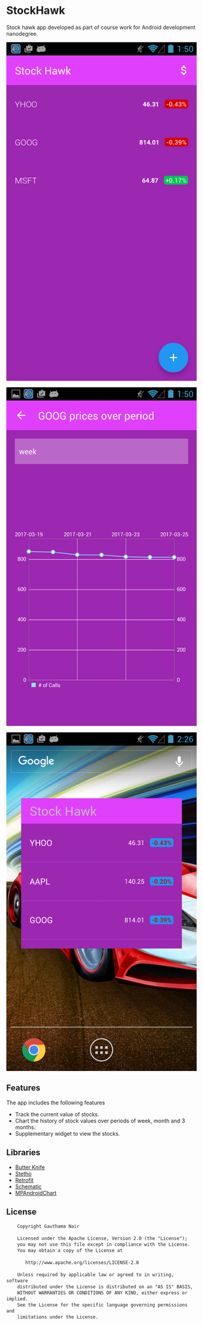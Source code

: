 # StockHawk
Stock hawk app developed as part of course work for Android development nanodegree.

![](https://github.com/Gauthamas/StockHawk/blob/master/images/newUi.png)

![](https://github.com/Gauthamas/StockHawk/blob/master/images/newUI2.png)

![](https://github.com/Gauthamas/StockHawk/blob/master/images/widget.png)

## Features 

The app includes the following features
* Track the current value of stocks.
* Chart the history of stock values over periods of week, month and 3 months.
* Supplementary widget to view the stocks.

## Libraries
- [Butter Knife](https://github.com/JakeWharton/butterknife) 
- [Stetho](https://github.com/facebook/stetho) 
- [Retrofit](https://github.com/square/retrofit)
- [Schematic](https://github.com/SimonVT/schematic)
- [MPAndroidChart](https://github.com/PhilJay/MPAndroidChart)

## License

```
    Copyright Gauthama Nair

    Licensed under the Apache License, Version 2.0 (the "License");
    you may not use this file except in compliance with the License.
    You may obtain a copy of the License at

       http://www.apache.org/licenses/LICENSE-2.0

    Unless required by applicable law or agreed to in writing, software
    distributed under the License is distributed on an "AS IS" BASIS,
    WITHOUT WARRANTIES OR CONDITIONS OF ANY KIND, either express or implied.
    See the License for the specific language governing permissions and
    limitations under the License.

